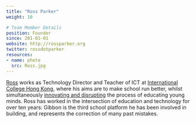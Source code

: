 ```yaml
---
title: "Ross Parker"
weight: 10

# Team Member Details
position: Founder
since: 201-01-01
website: http://rossparker.org
twitter: rossdotparker
resources:
- name: photo
  src: Ross.jpg
---
```


[Ross](http://rossparker.org) works as Technology Director and Teacher of ICT at [International College Hong Kong](https://www.ichk.edu.hk), where his aims are to make school run better, whilst simultaneously [innovating and disrupting](http://rossparker.org/free-learning/) the process of educating young minds. Ross has worked in the intersection of education and technology for over ten years: Gibbon is the third school platform he has been involved in building, and represents the correction of many past mistakes.
